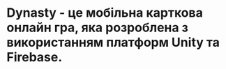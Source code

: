 # Dynasty - це мобільна карткова онлайн гра, яка розроблена з використанням платформ Unity та Firebase.
 
